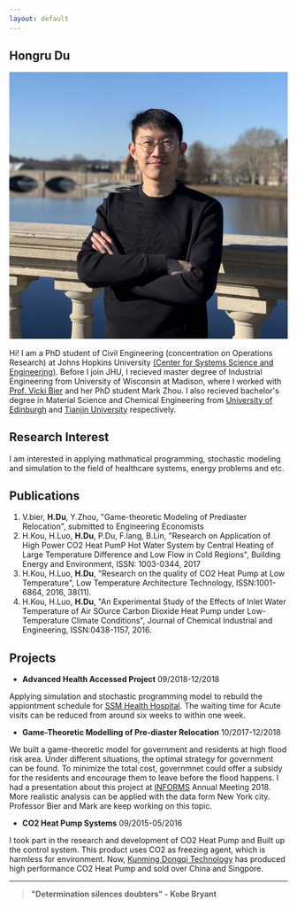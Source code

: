 ```yaml
---
layout: default
---
```


## Hongru Du

<img class="profile-picture" src="hdpicture.jpg">

Hi! I am a PhD student of Civil Engineering (concentration on Operations Research) at Johns Hopkins University [(Center for Systems Science and Engineering)](https://engineering.jhu.edu/civil/research/systems/). Before I join JHU, I recieved master degree of Industrial Engineering from University of Wisconsin at Madison, where I worked with [Prof. Vicki Bier](https://directory.engr.wisc.edu/ie/faculty/bier_vicki) and her PhD student Mark Zhou. I also recieved bachelor's degree in Material Science and Chemical Engineering from [University of Edinburgh](https://www.ed.ac.uk/) and [Tianjin University](http://www.tju.edu.cn/english/) respectively. 

## Research Interest

I am interested in applying mathmatical programming, stochastic modeling and simulation to the field of healthcare systems, energy problems and etc. 

## Publications

1. V.bier, **H.Du**, Y.Zhou, "Game-theoretic Modeling of Prediaster Relocation", submitted to Engineering Economists
2. H.Kou, H.Luo, **H.Du**, P.Du, F.lang, B.Lin, "Research on Application of High Power CO2 Heat PumP Hot Water System by Central Heating of Large Temperature Difference and Low Flow in Cold Regions", Building Energy and Environment, ISSN: 1003-0344, 2017
3. H.Kou, H.Luo, **H.Du**, "Research on the quality of CO2 Heat Pump at Low Temperature", Low Temperature Architecture Technology, ISSN:1001-6864, 2016, 38(11).
4. H.Kou, H.Luo, **H.Du**, "An Experimental Study of the Effects of Inlet Water Temperature of Air SOurce Carbon Dioxide Heat Pump under Low-Temperature Climate Conditions", Journal of Chemical Industrial and Engineering, ISSN:0438-1157, 2016.

## Projects

* **Advanced Health Accessed Project**         09/2018-12/2018

Applying simulation and stochastic programming model to rebuild the appiontment schedule for [SSM Health Hospital](https://www.ssmhealth.com/). The waiting time for Acute visits can be reduced from around six weeks to within one week.

* **Game-Theoretic Modelling of Pre-diaster Relocation**     10/2017-12/2018

We built a game-theoretic model for government and residents at high flood risk area. Under different situations, the optimal strategy for government can be found. To minimize the total cost, governmnet could offer a subsidy for the residents and encourage them to leave before the flood happens. I had a presentation about this project at [INFORMS](https://www.informs.org/) Annual Meeting 2018.
More realistic analysis can be applied with the data form New 
York city. Professor Bier and Mark are keep working on this topic.

* **CO2 Heat Pump Systems**  09/2015-05/2016

I took part in the research and development of CO2 Heat Pump and Built up the control system. This product uses CO2 as freezing agent, which is harmless for environment. Now, [Kunming Dongqi Technology](http://www.r744.com/companies/view/china_kunming_dongqi_technology_) has produced high performance CO2 Heat Pump and sold over China and Singpore. 

---



> **"Determination silences doubters" - Kobe Bryant**

